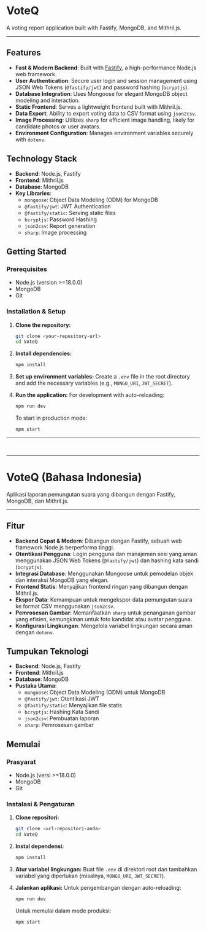 # VoteQ

A voting report application built with Fastify, MongoDB, and Mithril.js.

---

## Features

- **Fast & Modern Backend**: Built with [Fastify](https://www.fastify.io/), a high-performance Node.js web framework.
- **User Authentication**: Secure user login and session management using JSON Web Tokens (`@fastify/jwt`) and password hashing (`bcryptjs`).
- **Database Integration**: Uses Mongoose for elegant MongoDB object modeling and interaction.
- **Static Frontend**: Serves a lightweight frontend built with Mithril.js.
- **Data Export**: Ability to export voting data to CSV format using `json2csv`.
- **Image Processing**: Utilizes `sharp` for efficient image handling, likely for candidate photos or user avatars.
- **Environment Configuration**: Manages environment variables securely with `dotenv`.

## Technology Stack

- **Backend**: Node.js, Fastify
- **Frontend**: Mithril.js
- **Database**: MongoDB
- **Key Libraries**:
  - `mongoose`: Object Data Modeling (ODM) for MongoDB
  - `@fastify/jwt`: JWT Authentication
  - `@fastify/static`: Serving static files
  - `bcryptjs`: Password Hashing
  - `json2csv`: Report generation
  - `sharp`: Image processing

## Getting Started

### Prerequisites

- Node.js (version >=18.0.0)
- MongoDB
- Git

### Installation & Setup

1.  **Clone the repository:**
    ```sh
    git clone <your-repository-url>
    cd VoteQ
    ```

2.  **Install dependencies:**
    ```sh
    npm install
    ```

3.  **Set up environment variables:**
    Create a `.env` file in the root directory and add the necessary variables (e.g., `MONGO_URI`, `JWT_SECRET`).

4.  **Run the application:**
    For development with auto-reloading:
    ```sh
    npm run dev
    ```
    To start in production mode:
    ```sh
    npm start
    ```

---

<br>

---

# VoteQ (Bahasa Indonesia)

Aplikasi laporan pemungutan suara yang dibangun dengan Fastify, MongoDB, dan Mithril.js.

---

## Fitur

- **Backend Cepat & Modern**: Dibangun dengan Fastify, sebuah web framework Node.js berperforma tinggi.
- **Otentikasi Pengguna**: Login pengguna dan manajemen sesi yang aman menggunakan JSON Web Tokens (`@fastify/jwt`) dan hashing kata sandi (`bcryptjs`).
- **Integrasi Database**: Menggunakan Mongoose untuk pemodelan objek dan interaksi MongoDB yang elegan.
- **Frontend Statis**: Menyajikan frontend ringan yang dibangun dengan Mithril.js.
- **Ekspor Data**: Kemampuan untuk mengekspor data pemungutan suara ke format CSV menggunakan `json2csv`.
- **Pemrosesan Gambar**: Memanfaatkan `sharp` untuk penanganan gambar yang efisien, kemungkinan untuk foto kandidat atau avatar pengguna.
- **Konfigurasi Lingkungan**: Mengelola variabel lingkungan secara aman dengan `dotenv`.

## Tumpukan Teknologi

- **Backend**: Node.js, Fastify
- **Frontend**: Mithril.js
- **Database**: MongoDB
- **Pustaka Utama**:
  - `mongoose`: Object Data Modeling (ODM) untuk MongoDB
  - `@fastify/jwt`: Otentikasi JWT
  - `@fastify/static`: Menyajikan file statis
  - `bcryptjs`: Hashing Kata Sandi
  - `json2csv`: Pembuatan laporan
  - `sharp`: Pemrosesan gambar

## Memulai

### Prasyarat

- Node.js (versi >=18.0.0)
- MongoDB
- Git

### Instalasi & Pengaturan

1.  **Clone repositori:**
    ```sh
    git clone <url-repositori-anda>
    cd VoteQ
    ```

2.  **Instal dependensi:**
    ```sh
    npm install
    ```

3.  **Atur variabel lingkungan:**
    Buat file `.env` di direktori root dan tambahkan variabel yang diperlukan (misalnya, `MONGO_URI`, `JWT_SECRET`).

4.  **Jalankan aplikasi:**
    Untuk pengembangan dengan auto-reloading:
    ```sh
    npm run dev
    ```
    Untuk memulai dalam mode produksi:
    ```sh
    npm start
    ```